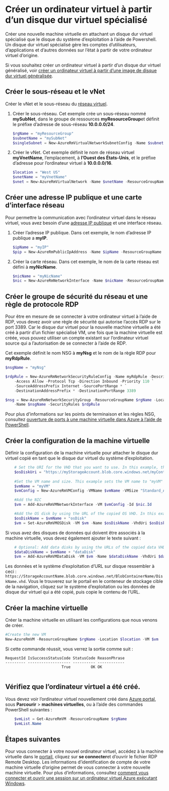 <properties
    pageTitle="Créer une copie de votre machine virtuelle de Windows | Microsoft Azure"
    description="Apprenez à créer une copie de votre spécialisé Azure VM fonctionnant sous Windows, dans le modèle de déploiement du Gestionnaire de ressources."
    services="virtual-machines-windows"
    documentationCenter=""
    authors="cynthn"
    manager="timlt"
    editor=""
    tags="azure-resource-manager"/>

<tags
    ms.service="virtual-machines-windows"
    ms.workload="infrastructure-services"
    ms.tgt_pltfrm="vm-windows"
    ms.devlang="na"
    ms.topic="article"
    ms.date="09/21/2016"
    ms.author="cynthn"/>

# <a name="create-a-vm-from-a-specialized-vhd"></a>Créer un ordinateur virtuel à partir d’un disque dur virtuel spécialisé

Créer une nouvelle machine virtuelle en attachant un disque dur virtuel spécialisé que le disque du système d’exploitation à l’aide de Powershell. Un disque dur virtuel spécialisé gère les comptes d’utilisateurs, d’applications et d’autres données sur l’état à partir de votre ordinateur virtuel d’origine. 

Si vous souhaitez créer un ordinateur virtuel à partir d’un disque dur virtuel généralisé, voir [créer un ordinateur virtuel à partir d’une image de disque dur virtuel généralisée](virtual-machines-windows-create-vm-generalized.md).

## <a name="create-the-subnet-and-vnet"></a>Créer le sous-réseau et le vNet

Créer le vNet et le sous-réseau du [réseau virtuel](../virtual-network/virtual-networks-overview.md).

1. Créer le sous-réseau. Cet exemple crée un sous-réseau nommé **mySubNet**, dans le groupe de ressources **myResourceGroup**et définit le préfixe d’adresse de sous-réseau **10.0.0.0/24**.

    ```powershell
    $rgName = "myResourceGroup"
    $subnetName = "mySubNet"
    $singleSubnet = New-AzureRmVirtualNetworkSubnetConfig -Name $subnetName -AddressPrefix 10.0.0.0/24
    ```

2. Créer le vNet. Cet exemple définit le nom de réseau virtuel **myVnetName**, l’emplacement, à **l’Ouest des États-Unis**, et le préfixe d’adresse pour l’ordinateur virtuel à **10.0.0.0/16**. 

    ```powershell
    $location = "West US"
    $vnetName = "myVnetName"
    $vnet = New-AzureRmVirtualNetwork -Name $vnetName -ResourceGroupName $rgName -Location $location -AddressPrefix 10.0.0.0/16 -Subnet $singleSubnet
    ```    
            
## <a name="create-a-public-ip-address-and-nic"></a>Créer une adresse IP publique et une carte d’interface réseau

Pour permettre la communication avec l’ordinateur virtuel dans le réseau virtuel, vous avez besoin d’une [adresse IP publique](../virtual-network/virtual-network-ip-addresses-overview-arm.md) et une interface réseau.

1. Créer l’adresse IP publique. Dans cet exemple, le nom d’adresse IP publique a **myIP**.

    ```powershell
    $ipName = "myIP"
    $pip = New-AzureRmPublicIpAddress -Name $ipName -ResourceGroupName $rgName -Location $location -AllocationMethod Dynamic
    ```       

2. Créer la carte réseau. Dans cet exemple, le nom de la carte réseau est défini à **myNicName**.

    ```powershell
    $nicName = "myNicName"
    $nic = New-AzureRmNetworkInterface -Name $nicName -ResourceGroupName $rgName -Location $location -SubnetId $vnet.Subnets[0].Id -PublicIpAddressId $pip.Id
    ```

## <a name="create-the-network-security-group-and-an-rdp-rule"></a>Créer le groupe de sécurité du réseau et une règle de protocole RDP

Pour être en mesure de se connecter à votre ordinateur virtuel à l’aide de RDP, vous devez avoir une règle de sécurité qui autorise l’accès RDP sur le port 3389. Car le disque dur virtuel pour la nouvelle machine virtuelle a été créé à partir d’un fichier spécialisé VM, une fois que la machine virtuelle est créée, vous pouvez utiliser un compte existant sur l’ordinateur virtuel source qui a l’autorisation de se connecter à l’aide de RDP.

Cet exemple définit le nom NSG à **myNsg** et le nom de la règle RDP pour **myRdpRule**.

```powershell
$nsgName = "myNsg"

$rdpRule = New-AzureRmNetworkSecurityRuleConfig -Name myRdpRule -Description "Allow RDP" `
    -Access Allow -Protocol Tcp -Direction Inbound -Priority 110 `
    -SourceAddressPrefix Internet -SourcePortRange * `
    -DestinationAddressPrefix * -DestinationPortRange 3389

$nsg = New-AzureRmNetworkSecurityGroup -ResourceGroupName $rgName -Location $location `
    -Name $nsgName -SecurityRules $rdpRule
```

Pour plus d’informations sur les points de terminaison et les règles NSG, consultez [ouverture de ports à une machine virtuelle dans Azure à l’aide de PowerShell](virtual-machines-windows-nsg-quickstart-powershell.md).

## <a name="create-the-vm-configuration"></a>Créer la configuration de la machine virtuelle

Définir la configuration de la machine virtuelle pour attacher le disque dur virtuel copié en tant que le disque dur virtuel du système d’exploitation.


```powershell
    # Set the URI for the VHD that you want to use. In this example, the VHD file named "myOsDisk.vhd" is kept in a storage account named "myStorageAccount" in a container named "myContainer".
    $osDiskUri = "https://myStorageAccount.blob.core.windows.net/myContainer/myOsDisk.vhd"
    
    #Set the VM name and size. This example sets the VM name to "myVM" and the VM size to "Standard_A2".
    $vmName = "myVM"
    $vmConfig = New-AzureRmVMConfig -VMName $vmName -VMSize "Standard_A2"

    #Add the NIC
    $vm = Add-AzureRmVMNetworkInterface -VM $vmConfig -Id $nic.Id

    #Add the OS disk by using the URL of the copied OS VHD. In this example, when the OS disk is created, the term "osDisk" is appened to the VM name to create the OS disk name. This example also specifies that this Windows-based VHD should be attached to the VM as the OS disk.
    $osDiskName = $vmName + "osDisk"
    $vm = Set-AzureRmVMOSDisk -VM $vm -Name $osDiskName -VhdUri $osDiskUri -CreateOption attach -Windows
```


Si vous avez des disques de données qui doivent être associés à la machine virtuelle, vous devez également ajouter le texte suivant : 

```powershell
    # Optional: Add data disks by using the URLs of the copied data VHDs at the appropriate Logical Unit Number (Lun).
    $dataDiskName = $vmName + "dataDisk"
    $vm = Add-AzureRmVMDataDisk -VM $vm -Name $dataDiskName -VhdUri $dataDiskUri -Lun 0 -CreateOption attach
```

Les données et le système d’exploitation d’URL sur disque ressembler à ceci : `https://StorageAccountName.blob.core.windows.net/BlobContainerName/DiskName.vhd`. Vous le trouverez sur le portail en le conteneur de stockage cible de la navigation, cliquez sur le système d’exploitation ou les données de disque dur virtuel qui a été copié, puis copie le contenu de l’URL.


## <a name="create-the-vm"></a>Créer la machine virtuelle

Créer la machine virtuelle en utilisant les configurations que nous venons de créer.

```powershell
#Create the new VM
New-AzureRmVM -ResourceGroupName $rgName -Location $location -VM $vm
```

Si cette commande réussit, vous verrez la sortie comme suit :

```
RequestId IsSuccessStatusCode StatusCode ReasonPhrase
--------- ------------------- ---------- ------------
                         True         OK OK   
 
```
 
## <a name="verify-that-the-vm-was-created"></a>Vérifiez que l’ordinateur virtuel a été créé. 
 
Vous devez voir l’ordinateur virtuel nouvellement créé dans [Azure portal](https://portal.azure.com), sous **Parcourir** > **machines virtuelles**, ou à l’aide des commandes PowerShell suivantes :

```powershell
    $vmList = Get-AzureRmVM -ResourceGroupName $rgName
    $vmList.Name
```

## <a name="next-steps"></a>Étapes suivantes

Pour vous connecter à votre nouvel ordinateur virtuel, accédez à la machine virtuelle dans le [portail](https://portal.azure.com), cliquez sur **se connecter**et d’ouvrir le fichier RDP Remote Desktop. Les informations d’identification de compte de votre machine virtuelle d’origine permet de vous connecter à votre nouvelle machine virtuelle. Pour plus d’informations, consultez [comment vous connecter et ouvrir une session sur un ordinateur virtuel Azure exécutant Windows](virtual-machines-windows-connect-logon.md).







